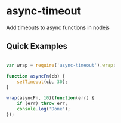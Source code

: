 async-timeout
=============

Add timeouts to async functions in nodejs


## Quick Examples

```javascript

var wrap = require('async-timeout').wrap;

function asyncFn(cb) {
    setTimeout(cb, 30);
}

wrap(asyncFn, 10)(function(err) {
    if (err) throw err;
    console.log('Done');
});

```